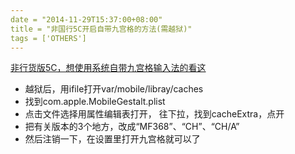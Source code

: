 ```yaml
---
date = "2014-11-29T15:37:00+08:00"
title = "非国行5C开启自带九宫格的方法(需越狱)"
tags = ['OTHERS']
---
```


[非行货版5C，想使用系统自带九宫格输入法的看这](http://bbs.feng.com/read-htm-tid-8643235.html)

* 越狱后，用ifile打开var/mobile/libray/caches
* 找到com.apple.MobileGestalt.plist
* 点击文件选择用属性编辑表打开， 往下拉，找到cacheExtra，点开
* 把有关版本的3个地方，改成“MF368”、“CH”、“CH/A”
* 然后注销一下，在设置里打开九宫格就可以了